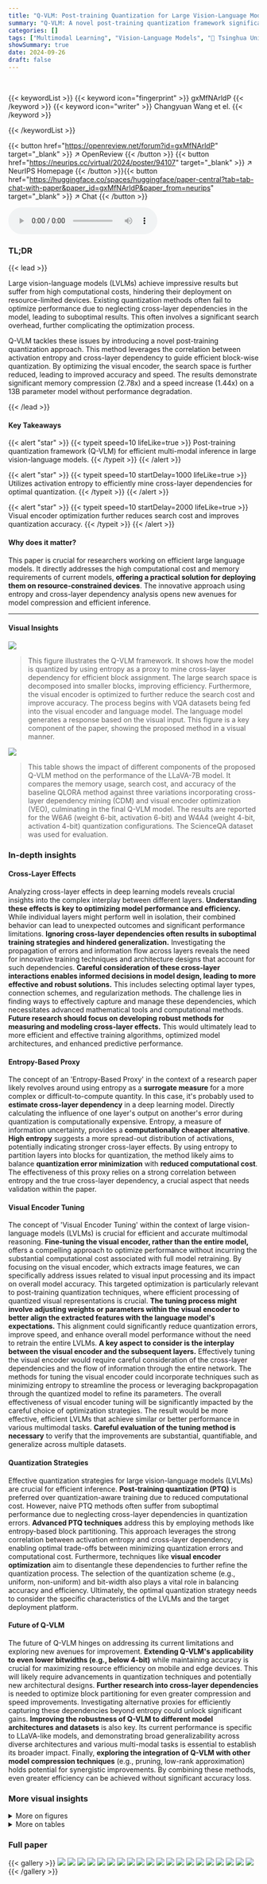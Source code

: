 ```yaml
---
title: "Q-VLM: Post-training Quantization for Large Vision-Language Models"
summary: "Q-VLM: A novel post-training quantization framework significantly compresses large vision-language models, boosting inference speed without sacrificing accuracy."
categories: []
tags: ["Multimodal Learning", "Vision-Language Models", "🏢 Tsinghua University",]
showSummary: true
date: 2024-09-26
draft: false
---
```


<br>

{{< keywordList >}}
{{< keyword icon="fingerprint" >}} gxMfNArldP {{< /keyword >}}
{{< keyword icon="writer" >}} Changyuan Wang et el. {{< /keyword >}}
 
{{< /keywordList >}}

{{< button href="https://openreview.net/forum?id=gxMfNArldP" target="_blank" >}}
↗ OpenReview
{{< /button >}}
{{< button href="https://neurips.cc/virtual/2024/poster/94107" target="_blank" >}}
↗ NeurIPS Homepage
{{< /button >}}{{< button href="https://huggingface.co/spaces/huggingface/paper-central?tab=tab-chat-with-paper&paper_id=gxMfNArldP&paper_from=neurips" target="_blank" >}}
↗ Chat
{{< /button >}}



<audio controls>
    <source src="https://ai-paper-reviewer.com/gxMfNArldP/podcast.wav" type="audio/wav">
    Your browser does not support the audio element.
</audio>


### TL;DR


{{< lead >}}

Large vision-language models (LVLMs) achieve impressive results but suffer from high computational costs, hindering their deployment on resource-limited devices.  Existing quantization methods often fail to optimize performance due to neglecting cross-layer dependencies in the model, leading to suboptimal results. This often involves a significant search overhead, further complicating the optimization process. 

Q-VLM tackles these issues by introducing a novel post-training quantization approach. This method leverages the correlation between activation entropy and cross-layer dependency to guide efficient block-wise quantization. By optimizing the visual encoder, the search space is further reduced, leading to improved accuracy and speed.  The results demonstrate significant memory compression (2.78x) and a speed increase (1.44x) on a 13B parameter model without performance degradation.

{{< /lead >}}


#### Key Takeaways

{{< alert "star" >}}
{{< typeit speed=10 lifeLike=true >}} Post-training quantization framework (Q-VLM) for efficient multi-modal inference in large vision-language models. {{< /typeit >}}
{{< /alert >}}

{{< alert "star" >}}
{{< typeit speed=10 startDelay=1000 lifeLike=true >}} Utilizes activation entropy to efficiently mine cross-layer dependencies for optimal quantization. {{< /typeit >}}
{{< /alert >}}

{{< alert "star" >}}
{{< typeit speed=10 startDelay=2000 lifeLike=true >}} Visual encoder optimization further reduces search cost and improves quantization accuracy. {{< /typeit >}}
{{< /alert >}}

#### Why does it matter?
This paper is crucial for researchers working on efficient large language models.  It directly addresses the high computational cost and memory requirements of current models, **offering a practical solution for deploying them on resource-constrained devices**. The innovative approach using entropy and cross-layer dependency analysis opens new avenues for model compression and efficient inference.

------
#### Visual Insights



![](https://ai-paper-reviewer.com/gxMfNArldP/figures_2_1.jpg)

> This figure illustrates the Q-VLM framework. It shows how the model is quantized by using entropy as a proxy to mine cross-layer dependency for efficient block assignment.  The large search space is decomposed into smaller blocks, improving efficiency.  Furthermore, the visual encoder is optimized to further reduce the search cost and improve accuracy. The process begins with VQA datasets being fed into the visual encoder and language model.  The language model generates a response based on the visual input. This figure is a key component of the paper, showing the proposed method in a visual manner.





![](https://ai-paper-reviewer.com/gxMfNArldP/tables_6_1.jpg)

> This table shows the impact of different components of the proposed Q-VLM method on the performance of the LLaVA-7B model.  It compares the memory usage, search cost, and accuracy of the baseline QLORA method against three variations incorporating cross-layer dependency mining (CDM) and visual encoder optimization (VEO), culminating in the final Q-VLM model.  The results are reported for the W6A6 (weight 6-bit, activation 6-bit) and W4A4 (weight 4-bit, activation 4-bit) quantization configurations.  The ScienceQA dataset was used for evaluation.





### In-depth insights


#### Cross-Layer Effects
Analyzing cross-layer effects in deep learning models reveals crucial insights into the complex interplay between different layers.  **Understanding these effects is key to optimizing model performance and efficiency.** While individual layers might perform well in isolation, their combined behavior can lead to unexpected outcomes and significant performance limitations.  **Ignoring cross-layer dependencies often results in suboptimal training strategies and hindered generalization.**  Investigating the propagation of errors and information flow across layers reveals the need for innovative training techniques and architecture designs that account for such dependencies. **Careful consideration of these cross-layer interactions enables informed decisions in model design, leading to more effective and robust solutions.** This includes selecting optimal layer types, connection schemes, and regularization methods. The challenge lies in finding ways to effectively capture and manage these dependencies, which necessitates advanced mathematical tools and computational methods.  **Future research should focus on developing robust methods for measuring and modeling cross-layer effects.** This would ultimately lead to more efficient and effective training algorithms, optimized model architectures, and enhanced predictive performance.

#### Entropy-Based Proxy
The concept of an 'Entropy-Based Proxy' in the context of a research paper likely revolves around using entropy as a **surrogate measure** for a more complex or difficult-to-compute quantity.  In this case, it's probably used to **estimate cross-layer dependency** in a deep learning model.  Directly calculating the influence of one layer's output on another's error during quantization is computationally expensive.  Entropy, a measure of information uncertainty, provides a **computationally cheaper alternative**.  **High entropy** suggests a more spread-out distribution of activations, potentially indicating stronger cross-layer effects. By using entropy to partition layers into blocks for quantization, the method likely aims to balance **quantization error minimization** with **reduced computational cost**.  The effectiveness of this proxy relies on a strong correlation between entropy and the true cross-layer dependency, a crucial aspect that needs validation within the paper.

#### Visual Encoder Tuning
The concept of 'Visual Encoder Tuning' within the context of large vision-language models (LVLMs) is crucial for efficient and accurate multimodal reasoning.  **Fine-tuning the visual encoder, rather than the entire model,** offers a compelling approach to optimize performance without incurring the substantial computational cost associated with full model retraining. By focusing on the visual encoder, which extracts image features, we can specifically address issues related to visual input processing and its impact on overall model accuracy.  This targeted optimization is particularly relevant to post-training quantization techniques, where efficient processing of quantized visual representations is crucial.  **The tuning process might involve adjusting weights or parameters within the visual encoder to better align the extracted features with the language model's expectations.** This alignment could significantly reduce quantization errors, improve speed, and enhance overall model performance without the need to retrain the entire LVLMs.  **A key aspect to consider is the interplay between the visual encoder and the subsequent layers.** Effectively tuning the visual encoder would require careful consideration of the cross-layer dependencies and the flow of information through the entire network. The methods for tuning the visual encoder could incorporate techniques such as minimizing entropy to streamline the process or leveraging backpropagation through the quantized model to refine its parameters.  The overall effectiveness of visual encoder tuning will be significantly impacted by the careful choice of optimization strategies.  The result would be more effective, efficient LVLMs that achieve similar or better performance in various multimodal tasks.  **Careful evaluation of the tuning method is necessary** to verify that the improvements are substantial, quantifiable, and generalize across multiple datasets.

#### Quantization Strategies
Effective quantization strategies for large vision-language models (LVLMs) are crucial for efficient inference.  **Post-training quantization (PTQ)** is preferred over quantization-aware training due to reduced computational cost.  However, naive PTQ methods often suffer from suboptimal performance due to neglecting cross-layer dependencies in quantization errors.  **Advanced PTQ techniques** address this by employing methods like entropy-based block partitioning. This approach leverages the strong correlation between activation entropy and cross-layer dependency, enabling optimal trade-offs between minimizing quantization errors and computational cost. Furthermore, techniques like **visual encoder optimization** aim to disentangle these dependencies to further refine the quantization process. The selection of the quantization scheme (e.g., uniform, non-uniform) and bit-width also plays a vital role in balancing accuracy and efficiency. Ultimately, the optimal quantization strategy needs to consider the specific characteristics of the LVLMs and the target deployment platform.

#### Future of Q-VLM
The future of Q-VLM hinges on addressing its current limitations and exploring new avenues for improvement.  **Extending Q-VLM's applicability to even lower bitwidths (e.g., below 4-bit)** while maintaining accuracy is crucial for maximizing resource efficiency on mobile and edge devices. This will likely require advancements in quantization techniques and potentially new architectural designs.  **Further research into cross-layer dependencies** is needed to optimize block partitioning for even greater compression and speed improvements. Investigating alternative proxies for efficiently capturing these dependencies beyond entropy could unlock significant gains.  **Improving the robustness of Q-VLM to different model architectures and datasets** is also key. Its current performance is specific to LLaVA-like models, and demonstrating broad generalizability across diverse architectures and various multi-modal tasks is essential to establish its broader impact.  Finally, **exploring the integration of Q-VLM with other model compression techniques** (e.g., pruning, low-rank approximation) holds potential for synergistic improvements. By combining these methods, even greater efficiency can be achieved without significant accuracy loss.


### More visual insights

<details>
<summary>More on figures
</summary>


![](https://ai-paper-reviewer.com/gxMfNArldP/figures_3_1.jpg)

> This figure shows the strong correlation between the discretization error difference (DED) and activation entropy in the 15th layer of the LLaVA architecture on the SQA dataset.  The x-axis represents the entropy of the activations, and the y-axis represents the DED between layer-wise search and joint search for the optimal rounding function.  Each data point represents a different input multimodal sample. The strong positive correlation (R²=0.9718) supports the paper's claim that entropy can be used as a proxy for cross-layer dependency in quantization.


![](https://ai-paper-reviewer.com/gxMfNArldP/figures_6_1.jpg)

> This figure presents the results of ablation studies conducted to analyze the impact of different hyperparameters on the performance of the proposed Q-VLM model.  Specifically, it shows how the maximum depth within a block, the hyperparameters p and η (related to cross-layer dependency and visual encoder optimization, respectively), and the number of layers affect accuracy and search cost.  Subfigure (a) focuses on the effect of block size. Subfigure (b) illustrates the combined impact of hyperparameters p and η. Subfigure (c) shows how the quantization error varies across layers with different maximum depths.


![](https://ai-paper-reviewer.com/gxMfNArldP/figures_7_1.jpg)

> This figure illustrates the Q-VLM method's pipeline.  It uses entropy to efficiently partition the model into blocks for quantization, reducing the search space.  The visual encoder is also optimized to further reduce the search space and improve accuracy.  Cross-layer dependencies between layers are mined and used to guide the block assignment and search process.


![](https://ai-paper-reviewer.com/gxMfNArldP/figures_13_1.jpg)

> This figure shows the correlation analysis between the Discretization Error Difference (DED), quantization error, and entropy at different layers (5th, 15th, and 25th layers) of the model.  It visually demonstrates the relationship between the entropy of the activations and the difference in discretization errors obtained using layer-wise versus joint searches across layers.  High correlation coefficients (R²) are observed between entropy and DED, supporting the paper's claim that entropy can effectively proxy for cross-layer dependency.


</details>




<details>
<summary>More on tables
</summary>


![](https://ai-paper-reviewer.com/gxMfNArldP/tables_7_1.jpg)
> This table compares the inference time, memory usage, and accuracy of three different post-training quantization methods (QLORA, AWQ, and Q-VLM) for the LLaVA-v1.3-13B model on the ScienceQA dataset.  It shows the performance trade-offs between these methods at different bitwidth settings (W8A8 and W4A4).  Lower inference time and memory usage represent better efficiency, while higher accuracy represents better performance.

![](https://ai-paper-reviewer.com/gxMfNArldP/tables_8_1.jpg)
> This table compares the performance of the proposed Q-VLM method against other state-of-the-art post-training quantization methods (AWQ and QLORA) for different large vision-language models (LLaVA and MoE-LLaVA) under various bitwidth settings (W6A6 and W4A4).  The results are presented as accuracy scores on the ScienceQA dataset, broken down by question category (natural science, social science, language science, text context, image context, and no context). It shows how the different methods affect the model's accuracy while using lower precision.

![](https://ai-paper-reviewer.com/gxMfNArldP/tables_9_1.jpg)
> This table compares the performance of different post-training quantization methods (AWQ, QLoRA, and Q-VLM) against the full-precision (FP) model on three different visual question answering (VQA) datasets (ScienceQA, VizWiz, and VQA v2). The comparison is done for two different bitwidth settings (W6A6 and W4A4), representing different levels of model compression.  The results show the accuracy achieved by each method on each dataset and bitwidth setting. This allows for an evaluation of the trade-off between model compression and performance.

![](https://ai-paper-reviewer.com/gxMfNArldP/tables_9_2.jpg)
> This table compares the inference time, memory usage, and accuracy of three different quantization methods (QLORA, AWQ, and Q-VLM) applied to the LLaVA-v1.3-13B model on the ScienceQA dataset.  The comparison is done for different bitwidths (W8A8 and W4A4, representing 8-bit weights and 8-bit activations and 4-bit weights and 4-bit activations respectively), alongside full precision (FP) results for comparison. The table shows that Q-VLM achieves the best balance between speed, memory efficiency and accuracy.

![](https://ai-paper-reviewer.com/gxMfNArldP/tables_13_1.jpg)
> This table presents a comparison of the accuracy and search cost achieved using two different proxies (Quantization Errors and Entropy) for mining cross-layer dependencies in the LLaVA-v1.3 model for both 6-bit and 4-bit quantization.  The results are presented for two different model sizes (LLaVA-7B and LLaVA-13B) on the ScienceQA dataset. This allows the reader to evaluate the impact of the chosen dependency proxy on both model accuracy and the computational cost involved in the search process.

![](https://ai-paper-reviewer.com/gxMfNArldP/tables_14_1.jpg)
> This table compares the performance of the proposed Q-VLM method against the ZeroQuant-V2 baseline method for two different Large Vision-Language Models (LLaVA-7B and LLaVA-13B) under two bitwidth settings (W6A6 and W4A4). It presents the accuracy and inference time for each model and quantization method, highlighting the improvements achieved by Q-VLM in both accuracy and efficiency.

![](https://ai-paper-reviewer.com/gxMfNArldP/tables_14_2.jpg)
> This table presents the performance comparison results on two datasets, Vizwiz and Hateful Memes, across different shot settings (0, 4, and 32 shots). The performance is measured using three different quantization methods: full precision (FP), Q-LORA (8-bit and 4-bit), and Q-VLM (8-bit and 4-bit).  The table shows that Q-VLM consistently outperforms Q-LORA in both 8-bit and 4-bit settings across different numbers of shots on both datasets.

</details>




### Full paper

{{< gallery >}}
<img src="https://ai-paper-reviewer.com/gxMfNArldP/1.png" class="grid-w50 md:grid-w33 xl:grid-w25" />
<img src="https://ai-paper-reviewer.com/gxMfNArldP/2.png" class="grid-w50 md:grid-w33 xl:grid-w25" />
<img src="https://ai-paper-reviewer.com/gxMfNArldP/3.png" class="grid-w50 md:grid-w33 xl:grid-w25" />
<img src="https://ai-paper-reviewer.com/gxMfNArldP/4.png" class="grid-w50 md:grid-w33 xl:grid-w25" />
<img src="https://ai-paper-reviewer.com/gxMfNArldP/5.png" class="grid-w50 md:grid-w33 xl:grid-w25" />
<img src="https://ai-paper-reviewer.com/gxMfNArldP/6.png" class="grid-w50 md:grid-w33 xl:grid-w25" />
<img src="https://ai-paper-reviewer.com/gxMfNArldP/7.png" class="grid-w50 md:grid-w33 xl:grid-w25" />
<img src="https://ai-paper-reviewer.com/gxMfNArldP/8.png" class="grid-w50 md:grid-w33 xl:grid-w25" />
<img src="https://ai-paper-reviewer.com/gxMfNArldP/9.png" class="grid-w50 md:grid-w33 xl:grid-w25" />
<img src="https://ai-paper-reviewer.com/gxMfNArldP/10.png" class="grid-w50 md:grid-w33 xl:grid-w25" />
<img src="https://ai-paper-reviewer.com/gxMfNArldP/11.png" class="grid-w50 md:grid-w33 xl:grid-w25" />
<img src="https://ai-paper-reviewer.com/gxMfNArldP/12.png" class="grid-w50 md:grid-w33 xl:grid-w25" />
<img src="https://ai-paper-reviewer.com/gxMfNArldP/13.png" class="grid-w50 md:grid-w33 xl:grid-w25" />
<img src="https://ai-paper-reviewer.com/gxMfNArldP/14.png" class="grid-w50 md:grid-w33 xl:grid-w25" />
<img src="https://ai-paper-reviewer.com/gxMfNArldP/15.png" class="grid-w50 md:grid-w33 xl:grid-w25" />
<img src="https://ai-paper-reviewer.com/gxMfNArldP/16.png" class="grid-w50 md:grid-w33 xl:grid-w25" />
<img src="https://ai-paper-reviewer.com/gxMfNArldP/17.png" class="grid-w50 md:grid-w33 xl:grid-w25" />
<img src="https://ai-paper-reviewer.com/gxMfNArldP/18.png" class="grid-w50 md:grid-w33 xl:grid-w25" />
<img src="https://ai-paper-reviewer.com/gxMfNArldP/19.png" class="grid-w50 md:grid-w33 xl:grid-w25" />
<img src="https://ai-paper-reviewer.com/gxMfNArldP/20.png" class="grid-w50 md:grid-w33 xl:grid-w25" />
{{< /gallery >}}